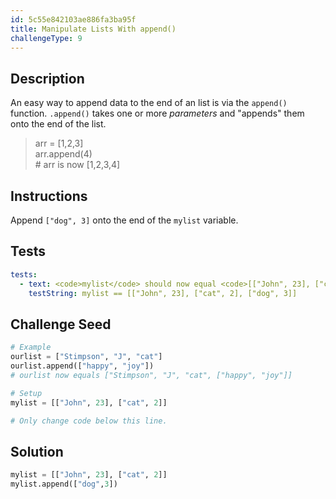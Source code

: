 ```yaml
---
id: 5c55e842103ae886fa3ba95f
title: Manipulate Lists With append()
challengeType: 9
---
```


## Description
<section id='description'>
An easy way to append data to the end of an list is via the <code>append()</code> function.
<code>.append()</code> takes one or more <dfn>parameters</dfn> and "appends" them onto the end of the list.
<blockquote>arr = [1,2,3]<br>arr.append(4)<br># arr is now [1,2,3,4]</blockquote>
</section>

## Instructions
<section id='instructions'>
Append <code>["dog", 3]</code> onto the end of the <code>mylist</code> variable.
</section>

## Tests
<section id='tests'>

```yml
tests:
  - text: <code>mylist</code> should now equal <code>[["John", 23], ["cat", 2], ["dog", 3]]</code>.
    testString: mylist == [["John", 23], ["cat", 2], ["dog", 3]]

```

</section>

## Challenge Seed
<section id='challengeSeed'>

<div id='py-seed'>

```python
# Example
ourlist = ["Stimpson", "J", "cat"]
ourlist.append(["happy", "joy"])
# ourlist now equals ["Stimpson", "J", "cat", ["happy", "joy"]]

# Setup
mylist = [["John", 23], ["cat", 2]]

# Only change code below this line.


```

</div>

</section>

## Solution
<section id='solution'>


```python
mylist = [["John", 23], ["cat", 2]]
mylist.append(["dog",3])
```

</section>
